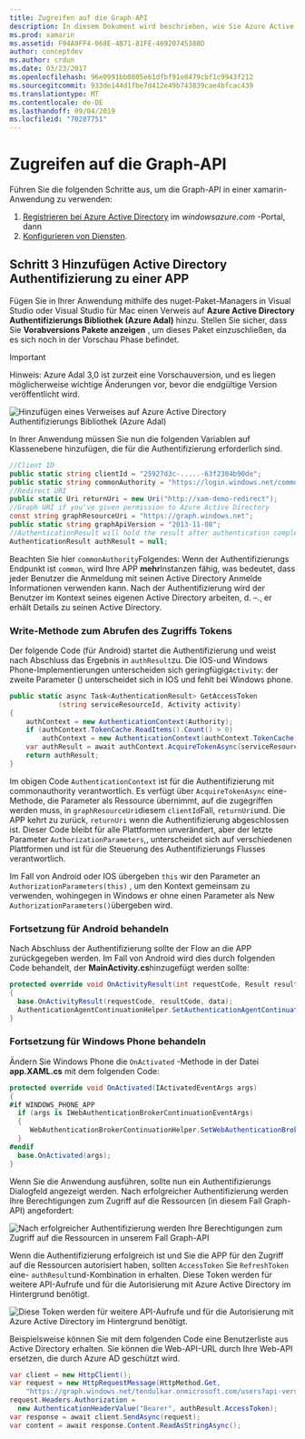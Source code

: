 ```yaml
---
title: Zugreifen auf die Graph-API
description: In diesem Dokument wird beschrieben, wie Sie Azure Active Directory Authentifizierung einer mobilen Anwendung hinzufügen, die mit xamarin erstellt wurde.
ms.prod: xamarin
ms.assetid: F94A9FF4-068E-4B71-81FE-46920745380D
author: conceptdev
ms.author: crdun
ms.date: 03/23/2017
ms.openlocfilehash: 96e0991bb0805e61dfbf91e8479cbf1c9943f212
ms.sourcegitcommit: 933de144d1fbe7d412e49b743839cae4bfcac439
ms.translationtype: MT
ms.contentlocale: de-DE
ms.lasthandoff: 09/04/2019
ms.locfileid: "70287751"
---
```

# <a name="accessing-the-graph-api"></a>Zugreifen auf die Graph-API

Führen Sie die folgenden Schritte aus, um die Graph-API in einer xamarin-Anwendung zu verwenden:

1. [Registrieren bei Azure Active Directory](~/cross-platform/data-cloud/active-directory/get-started/register.md) im *windowsazure.com* -Portal, dann
2. [Konfigurieren von Diensten](~/cross-platform/data-cloud/active-directory/get-started/configure.md).

## <a name="step-3-adding-active-directory-authentication-to-an-app"></a>Schritt 3 Hinzufügen Active Directory Authentifizierung zu einer APP

Fügen Sie in Ihrer Anwendung mithilfe des nuget-Paket-Managers in Visual Studio oder Visual Studio für Mac einen Verweis auf **Azure Active Directory Authentifizierungs Bibliothek (Azure Adal)** hinzu.
Stellen Sie sicher, dass Sie **Vorabversions Pakete anzeigen** , um dieses Paket einzuschließen, da es sich noch in der Vorschau Phase befindet.

> [!IMPORTANT]
> Hinweis: Azure Adal 3,0 ist zurzeit eine Vorschauversion, und es liegen möglicherweise wichtige Änderungen vor, bevor die endgültige Version veröffentlicht wird. 


![](graph-images/06.-adal-nuget-package.jpg "Hinzufügen eines Verweises auf Azure Active Directory Authentifizierungs Bibliothek (Azure Adal)")

In Ihrer Anwendung müssen Sie nun die folgenden Variablen auf Klassenebene hinzufügen, die für die Authentifizierung erforderlich sind.

```csharp
//Client ID
public static string clientId = "25927d3c-.....-63f2304b90de";
public static string commonAuthority = "https://login.windows.net/common"
//Redirect URI
public static Uri returnUri = new Uri("http://xam-demo-redirect");
//Graph URI if you've given permission to Azure Active Directory
const string graphResourceUri = "https://graph.windows.net";
public static string graphApiVersion = "2013-11-08";
//AuthenticationResult will hold the result after authentication completes
AuthenticationResult authResult = null;
```

Beachten Sie hier `commonAuthority`Folgendes: Wenn der Authentifizierungs Endpunkt ist `common`, wird Ihre APP **mehr**Instanzen fähig, was bedeutet, dass jeder Benutzer die Anmeldung mit seinen Active Directory Anmelde Informationen verwenden kann. Nach der Authentifizierung wird der Benutzer im Kontext seines eigenen Active Directory arbeiten, d. –., er erhält Details zu seinen Active Directory.

### <a name="write-method-to-acquire-access-token"></a>Write-Methode zum Abrufen des Zugriffs Tokens

Der folgende Code (für Android) startet die Authentifizierung und weist nach Abschluss das Ergebnis in `authResult`zu. Die IOS-und Windows Phone-Implementierungen unterscheiden sich geringfügig`Activity`: der zweite Parameter () unterscheidet sich in IOS und fehlt bei Windows phone.

```csharp
public static async Task<AuthenticationResult> GetAccessToken
            (string serviceResourceId, Activity activity)
{
    authContext = new AuthenticationContext(Authority);
    if (authContext.TokenCache.ReadItems().Count() > 0)
        authContext = new AuthenticationContext(authContext.TokenCache.ReadItems().First().Authority);
    var authResult = await authContext.AcquireTokenAsync(serviceResourceId, clientId, returnUri, new AuthorizationParameters(activity));
    return authResult;
}  
```

Im obigen Code `AuthenticationContext` ist für die Authentifizierung mit commonauthority verantwortlich. Es verfügt über `AcquireTokenAsync` eine-Methode, die Parameter als Ressource übernimmt, auf die zugegriffen werden muss, in `graphResourceUri`diesem `clientId`Fall, `returnUri`und. Die APP kehrt zu zurück, `returnUri` wenn die Authentifizierung abgeschlossen ist. Dieser Code bleibt für alle Plattformen unverändert, aber der letzte Parameter `AuthorizationParameters`,, unterscheidet sich auf verschiedenen Plattformen und ist für die Steuerung des Authentifizierungs Flusses verantwortlich.

Im Fall von Android oder IOS übergeben `this` wir den Parameter an `AuthorizationParameters(this)` , um den Kontext gemeinsam zu verwenden, wohingegen in Windows er ohne einen Parameter als New `AuthorizationParameters()`übergeben wird.

### <a name="handle-continuation-for-android"></a>Fortsetzung für Android behandeln

Nach Abschluss der Authentifizierung sollte der Flow an die APP zurückgegeben werden. Im Fall von Android wird dies durch folgenden Code behandelt, der **MainActivity.cs**hinzugefügt werden sollte:


```csharp
protected override void OnActivityResult(int requestCode, Result resultCode, Intent data)
{
  base.OnActivityResult(requestCode, resultCode, data);
  AuthenticationAgentContinuationHelper.SetAuthenticationAgentContinuationEventArgs(requestCode, resultCode, data);
}
```

### <a name="handle-continuation-for-windows-phone"></a>Fortsetzung für Windows Phone behandeln

Ändern Sie Windows Phone die `OnActivated` -Methode in der Datei **app.XAML.cs** mit dem folgenden Code:

```csharp
protected override void OnActivated(IActivatedEventArgs args)
{
#if WINDOWS_PHONE_APP
  if (args is IWebAuthenticationBrokerContinuationEventArgs)
  {
     WebAuthenticationBrokerContinuationHelper.SetWebAuthenticationBrokerContinuationEventArgs(args as IWebAuthenticationBrokerContinuationEventArgs);
  }
#endif
  base.OnActivated(args);
}
```

Wenn Sie die Anwendung ausführen, sollte nun ein Authentifizierungs Dialogfeld angezeigt werden.
Nach erfolgreicher Authentifizierung werden Ihre Berechtigungen zum Zugriff auf die Ressourcen (in diesem Fall Graph-API) angefordert:

![](graph-images/08.-authentication-flow.jpg "Nach erfolgreicher Authentifizierung werden Ihre Berechtigungen zum Zugriff auf die Ressourcen in unserem Fall Graph-API")

Wenn die Authentifizierung erfolgreich ist und Sie die APP für den Zugriff auf die Ressourcen autorisiert haben, sollten `AccessToken` Sie `RefreshToken` eine- `authResult`und-Kombination in erhalten. Diese Token werden für weitere API-Aufrufe und für die Autorisierung mit Azure Active Directory im Hintergrund benötigt.

![](graph-images/07.-access-token-for-authentication.jpg "Diese Token werden für weitere API-Aufrufe und für die Autorisierung mit Azure Active Directory im Hintergrund benötigt.")

Beispielsweise können Sie mit dem folgenden Code eine Benutzerliste aus Active Directory erhalten. Sie können die Web-API-URL durch Ihre Web-API ersetzen, die durch Azure AD geschützt wird.

```csharp
var client = new HttpClient();
var request = new HttpRequestMessage(HttpMethod.Get,
    "https://graph.windows.net/tendulkar.onmicrosoft.com/users?api-version=2013-04-05");
request.Headers.Authorization =
  new AuthenticationHeaderValue("Bearer", authResult.AccessToken);
var response = await client.SendAsync(request);
var content = await response.Content.ReadAsStringAsync();
```

